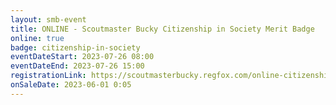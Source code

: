 ```yaml
---
layout: smb-event
title: ONLINE - Scoutmaster Bucky Citizenship in Society Merit Badge
online: true
badge: citizenship-in-society
eventDateStart: 2023-07-26 08:00
eventDateEnd: 2023-07-26 15:00
registrationLink: https://scoutmasterbucky.regfox.com/online-citizenship-in-society-merit-badge---2023-07-26
onSaleDate: 2023-06-01 0:05
---
```

